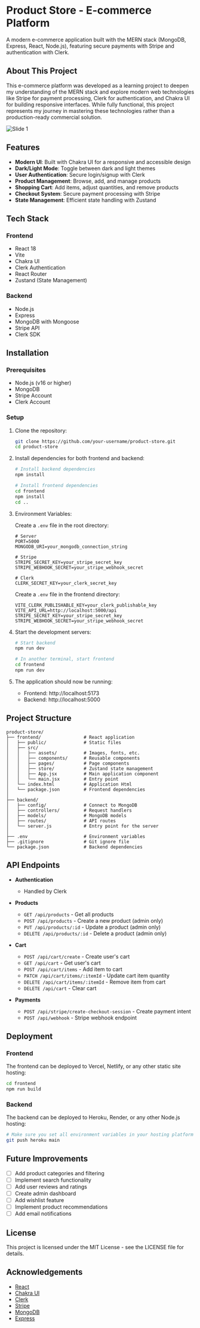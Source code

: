# Product Store - E-commerce Platform

A modern e-commerce application built with the MERN stack (MongoDB, Express, React, Node.js), featuring secure payments with Stripe and authentication with Clerk.

## About This Project

This e-commerce platform was developed as a learning project to deepen my understanding of the MERN stack and explore modern web technologies like Stripe for payment processing, Clerk for authentication, and Chakra UI for building responsive interfaces. While fully functional, this project represents my journey in mastering these technologies rather than a production-ready commercial solution.

![Slide 1](https://i.imgur.com/BzcffgY.gif)

## Features

- **Modern UI**: Built with Chakra UI for a responsive and accessible design
- **Dark/Light Mode**: Toggle between dark and light themes
- **User Authentication**: Secure login/signup with Clerk
- **Product Management**: Browse, add, and manage products
- **Shopping Cart**: Add items, adjust quantities, and remove products
- **Checkout System**: Secure payment processing with Stripe
- **State Management**: Efficient state handling with Zustand

## Tech Stack

### Frontend
- React 18
- Vite
- Chakra UI
- Clerk Authentication
- React Router
- Zustand (State Management)

### Backend
- Node.js
- Express
- MongoDB with Mongoose
- Stripe API
- Clerk SDK

## Installation

### Prerequisites
- Node.js (v16 or higher)
- MongoDB
- Stripe Account
- Clerk Account

### Setup

1. Clone the repository:
   ```bash
   git clone https://github.com/your-username/product-store.git
   cd product-store
   ```

2. Install dependencies for both frontend and backend:
   ```bash
   # Install backend dependencies
   npm install
   
   # Install frontend dependencies
   cd frontend
   npm install
   cd ..
   ```

3. Environment Variables:

   Create a `.env` file in the root directory:
   ```
   # Server
   PORT=5000
   MONGODB_URI=your_mongodb_connection_string
   
   # Stripe
   STRIPE_SECRET_KEY=your_stripe_secret_key
   STRIPE_WEBHOOK_SECRET=your_stripe_webhook_secret
   
   # Clerk
   CLERK_SECRET_KEY=your_clerk_secret_key
   ```

   Create a `.env` file in the frontend directory:
   ```
   VITE_CLERK_PUBLISHABLE_KEY=your_clerk_publishable_key
   VITE_API_URL=http://localhost:5000/api
   STRIPE_SECRET_KEY=your_stripe_secret_key
   STRIPE_WEBHOOK_SECRET=your_stripe_webhook_secret
   ```

4. Start the development servers:
   ```bash
   # Start backend
   npm run dev
   
   # In another terminal, start frontend
   cd frontend
   npm run dev
   ```

5. The application should now be running:
   - Frontend: http://localhost:5173
   - Backend: http://localhost:5000

## Project Structure

```
product-store/
├── frontend/                # React application
│   ├── public/              # Static files
│   ├── src/
│   │   ├── assets/          # Images, fonts, etc.
│   │   ├── components/      # Reusable components
│   │   ├── pages/           # Page components
│   │   ├── store/           # Zustand state management
│   │   ├── App.jsx          # Main application component
│   │   └── main.jsx         # Entry point
│   └── index.html           # Application Html
│   └── package.json         # Frontend dependencies
│
├── backend/
│   ├── config/              # Connect to MongoDB
│   ├── controllers/         # Request handlers
│   ├── models/              # MongoDB models
│   ├── routes/              # API routes
│   └── server.js            # Entry point for the server
│
├── .env                     # Environment variables
├── .gitignore               # Git ignore file
└── package.json             # Backend dependencies
```

## API Endpoints

- **Authentication**
  - Handled by Clerk

- **Products**
  - `GET /api/products` - Get all products
  - `POST /api/products` - Create a new product (admin only)
  - `PUT /api/products/:id` - Update a product (admin only)
  - `DELETE /api/products/:id` - Delete a product (admin only)

- **Cart**
  - `POST /api/cart/create` - Create user's cart
  - `GET /api/cart` - Get user's cart
  - `POST /api/cart/items` - Add item to cart
  - `PATCH /api/cart/items/:itemId` - Update cart item quantity
  - `DELETE /api/cart/items/:itemId` - Remove item from cart
  - `DELETE /api/cart` - Clear cart

- **Payments**
  - `POST /api/stripe/create-checkout-session` - Create payment intent
  - `POST /api/webhook` - Stripe webhook endpoint

## Deployment

### Frontend
The frontend can be deployed to Vercel, Netlify, or any other static site hosting:

```bash
cd frontend
npm run build
```

### Backend
The backend can be deployed to Heroku, Render, or any other Node.js hosting:

```bash
# Make sure you set all environment variables in your hosting platform
git push heroku main
```

## Future Improvements
- [ ] Add product categories and filtering
- [ ] Implement search functionality
- [ ] Add user reviews and ratings
- [ ] Create admin dashboard
- [ ] Add wishlist feature
- [ ] Implement product recommendations
- [ ] Add email notifications

## License

This project is licensed under the MIT License - see the LICENSE file for details.

## Acknowledgements

- [React](https://reactjs.org/)
- [Chakra UI](https://chakra-ui.com/)
- [Clerk](https://clerk.dev/)
- [Stripe](https://stripe.com/)
- [MongoDB](https://www.mongodb.com/)
- [Express](https://expressjs.com/)

